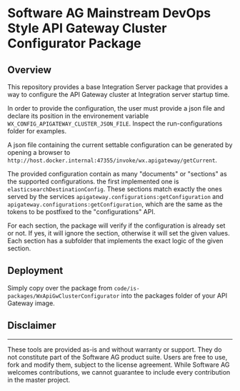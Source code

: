 # Software AG Mainstream DevOps Style API Gateway Cluster Configurator Package

## Overview

This repository provides a base Integration Server package that provides a way to configure the API Gateway cluster at Integration server startup time.

In order to provide the configuration, the user must provide a json file and declare its position in the environement variable `WX_CONFIG_APIGATEWAY_CLUSTER_JSON_FILE`. Inspect the run-configurations folder for examples.

A json file containing the current settable configuration can be generated by opening a browser to `http://host.docker.internal:47355/invoke/wx.apigateway/getCurrent`.

The provided configuration contain as many "documents" or "sections" as the supported configurations. the first implemented one is `elasticsearchDestinationConfig`. These sections match exactly the ones served by the services `apigateway.configurations:getConfiguration` and `apigateway.configurations:getConfiguration`, which are the same as the tokens to be postfixed to the "configurations" API.

For each section, the package will verify if the configuration is already set or not. If yes, it will ignore the section, otherwise it will set the given values. Each section has a subfolder that implements the exact logic of the given section.

## Deployment

Simply copy over the package from `code/is-packages/WxApiGwClusterConfigurator` into the packages folder of your API Gateway image.


## Disclaimer

______________
These tools are provided as-is and without warranty or support. They do not constitute part of the Software AG product suite. Users are free to use, fork and modify them, subject to the license agreement. While Software AG welcomes contributions, we cannot guarantee to include every contribution in the master project.
